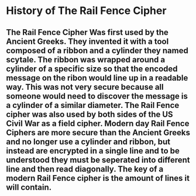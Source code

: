 # History of The Rail Fence Cipher
## The Rail Fence Cipher Was first used by the Ancient Greeks. They invented it with a tool composed of a ribbon and a cylinder they named scytale. The ribbon was wrapped around a cylinder of a specific size so that the encoded message on the ribon would line up in a readable way. This was not very secure because all someone would need to discover the message is a cylinder of a similar diameter. The Rail Fence cipher was also used by both sides of the US Civil War as a field cipher. Modern day Rail Fence Ciphers are more secure than the Ancient Greeks and no longer use a cylinder and ribbon, but instead are encrypted in a single line and to be understood they must be seperated into different line and then read diagonally. The key of a modern Rail Fence cipher is the amount of lines it will contain.
